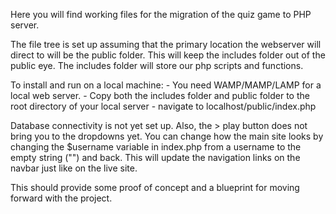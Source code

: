 Here you will find working files for the migration of the quiz game to PHP server.

The file tree is set up assuming that the primary location the webserver will direct
to will be the public folder. This will keep the includes folder out of the public
eye. The includes folder will store our php scripts and functions.

To install and run on a local machine:
	- You need WAMP/MAMP/LAMP for a local web server.
	- Copy both the includes folder and public folder to the root directory of your local server
	- navigate to localhost/public/index.php

Database connectivity is not yet set up. Also, the > play button does not bring you to the dropdowns yet.
You can change how the main site looks by changing the $username variable in index.php from a username 
to the empty string ("") and back. This will update the navigation links on the navbar just like on the live
site.

This should provide some proof of concept and a blueprint for moving forward with the project.
